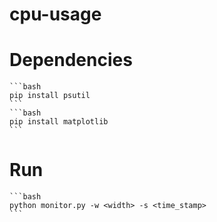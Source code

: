 # cpu-usage

# Dependencies

    ```bash
    pip install psutil
    ```
    ```bash
    pip install matplotlib
    ```

# Run

    ```bash
    python monitor.py -w <width> -s <time_stamp>
    ```